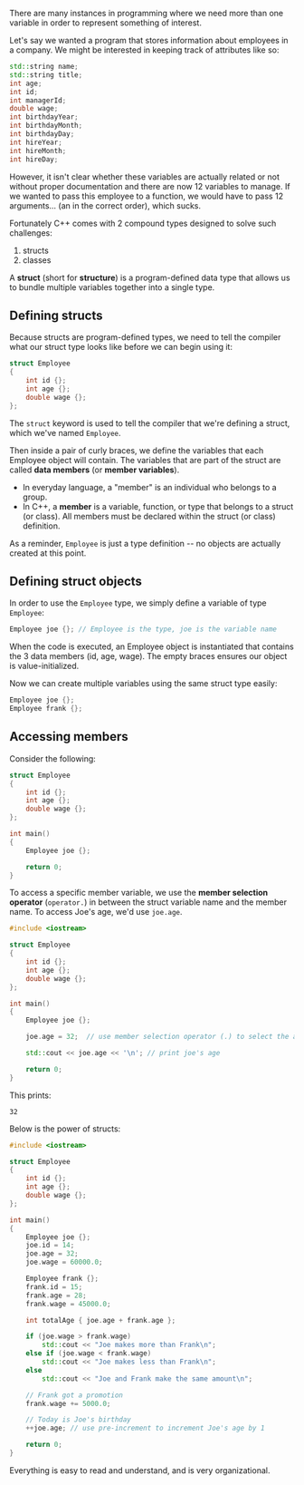 There are many instances in programming where we need more than one variable in order to represent something of interest.

Let's say we wanted a program that stores information about employees in a company. We might be interested in keeping track of attributes like so:
```cpp
std::string name;
std::string title;
int age;
int id;
int managerId;
double wage;
int birthdayYear;
int birthdayMonth;
int birthdayDay;
int hireYear;
int hireMonth;
int hireDay;
```

However, it isn't clear whether these variables are actually related or not without proper documentation and there are now 12 variables to manage. If we wanted to pass this employee to a function, we would have to pass 12 arguments... (an in the correct order), which sucks.

Fortunately C++ comes with 2 compound types designed to solve such challenges:
1. structs
2. classes

A **struct** (short for **structure**) is a program-defined data type that allows us to bundle multiple variables together into a single type.

## Defining structs

Because structs are program-defined types, we need to tell the compiler what our struct type looks like before we can begin using it:
```cpp
struct Employee
{
    int id {};
    int age {};
    double wage {};
};
```

The `struct` keyword is used to tell the compiler that we're defining a struct, which we've named `Employee`.

Then inside a pair of curly braces, we define the variables that each Employee object will contain. The variables that are part of the struct are called **data members** (or **member variables**).

- In everyday language, a "member" is an individual who belongs to a group.
- In C++, a **member** is a variable, function, or type that belongs to a struct (or class). All members must be declared within the struct (or class) definition.

As a reminder, `Employee` is just a type definition -- no objects are actually created at this point.

## Defining struct objects

In order to use the `Employee` type, we simply define a variable of type `Employee`:
```cpp
Employee joe {}; // Employee is the type, joe is the variable name
```

When the code is executed, an Employee object is instantiated that contains the 3 data members (id, age, wage). The empty braces ensures our object is value-initialized.

Now we can create multiple variables using the same struct type easily:
```cpp
Employee joe {};
Employee frank {};
```

## Accessing members

Consider the following:
```cpp
struct Employee
{
    int id {};
    int age {};
    double wage {};
};

int main()
{
    Employee joe {};

    return 0;
}
```

To access a specific member variable, we use the **member selection operator** (`operator.`) in between the struct variable name and the member name. To access Joe's age, we'd use `joe.age`.

```cpp
#include <iostream>

struct Employee
{
    int id {};
    int age {};
    double wage {};
};

int main()
{
    Employee joe {};

    joe.age = 32;  // use member selection operator (.) to select the age member of variable joe

    std::cout << joe.age << '\n'; // print joe's age

    return 0;
}
```

This prints:
```
32
```

Below is the power of structs:
```cpp
#include <iostream>

struct Employee
{
    int id {};
    int age {};
    double wage {};
};

int main()
{
    Employee joe {};
    joe.id = 14;
    joe.age = 32;
    joe.wage = 60000.0;

    Employee frank {};
    frank.id = 15;
    frank.age = 28;
    frank.wage = 45000.0;

    int totalAge { joe.age + frank.age };

    if (joe.wage > frank.wage)
        std::cout << "Joe makes more than Frank\n";
    else if (joe.wage < frank.wage)
        std::cout << "Joe makes less than Frank\n";
    else
        std::cout << "Joe and Frank make the same amount\n";

    // Frank got a promotion
    frank.wage += 5000.0;

    // Today is Joe's birthday
    ++joe.age; // use pre-increment to increment Joe's age by 1

    return 0;
}
```

Everything is easy to read and understand, and is very organizational.
